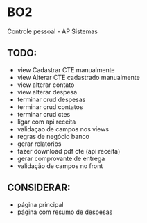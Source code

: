 
# BO2

Controle pessoal - AP Sistemas






## TODO:

- view Cadastrar CTE manualmente
- view Alterar CTE cadastrado manualmente
- view alterar contato
- view alterar despesa
- terminar crud despesas
- terminar crud contatos
- terminar crud ctes
- ligar com api receita
- validaçao de campos nos views
- regras de negócio banco
- gerar relatorios
- fazer download pdf cte (api receita)
- gerar comprovante de entrega
- validação de campos no front

## CONSIDERAR:
 
- página principal
- página com resumo de despesas